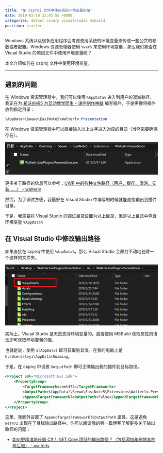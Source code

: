 ```yaml
---
title: "在 csproj 文件中使用系统环境变量的值"
date: 2019-03-10 22:05:55 +0800
categories: dotnet csharp visualstudio msbuild
position: starter
---
```


Windows 系统以及很多应用程序会考虑使用系统的环境变量来传递一些公共的参数或者配置。Windows 资源管理器使用 `%var%` 来使用环境变量，那么我们能否在 Visual Studio 的项目文件中使用环境变量呢？

本文介绍如何在 csproj 文件中使用环境变量。

---

<div id="toc"></div>

## 遇到的问题

在 Windows 资源管理器中，我们可以使用 `%AppData%` 进入到用户的漫游路径。我正在为 [希沃白板5 为互动教学而生 - 课件制作神器](http://easinote.seewo.com/) 编写插件，于是需要将插件放到指定目录：

```powershell
%AppData%\Seewo\EasiNote5\Walterlv.Presentation
```

在 Windows 资源管理器中可以直接输入以上文字进入对应的目录（当然需要确保存在）。

![插件目录](/static/posts/2019-03-10-18-51-38.png)

更多关于路径的信息可以参考：[UWP 中的各种文件路径（用户、缓存、漫游、安装……） - walterlv](/post/all-kinds-of-paths-in-uwp.html)

然而，为了调试方便，我最好在 Visual Studio 中编写的时候就能直接输出到插件目录。

于是，我需要将 Visual Studio 的调试目录设置为以上目录，但是以上目录中包含环境变量 `%AppData%`

## 在 Visual Studio 中修改输出路径

如果直接在 csproj 中使用 `%AppData%`，那么 Visual Studio 会原封不动地创建一个这样的文件夹。

![一个诡异的文件夹](/static/posts/2019-03-10-18-57-40.png)

实际上，Visual Studio 是天然支持环境变量的。直接使用 MSBuild 获取属性的语法即可获取环境变量的值。

也就是说，使用 `$(AppData)` 即可获取到其值。在我的电脑上是 `C:\Users\lvyi\AppData\Roaming`。

于是，在 csproj 中设置 `OutputPath` 即可正确输出我的插件到目标路径。

```xml
<Project Sdk="Microsoft.NET.Sdk">
    <PropertyGroup>
        <TargetFrameworks>net472</TargetFrameworks>
        <OutputPath>$(AppData)\Seewo\EasiNote5\Extensions\Walterlv.Presentation</OutputPath>
        <AppendTargetFrameworkToOutputPath>False</AppendTargetFrameworkToOutputPath>
    </PropertyGroup>
</Project>
```

这里，我额外设置了 `AppendTargetFrameworkToOutputPath` 属性，这是避免 `net472` 出现在了目标输出路径中。你可以阅读我的另一篇博客了解更多关于输出路径的问题：

- [如何更精准地设置 C# / .NET Core 项目的输出路径？（包括添加和删除各种前后缀） - walterlv](/post/the-properties-that-affetcs-project-output-path.html)
